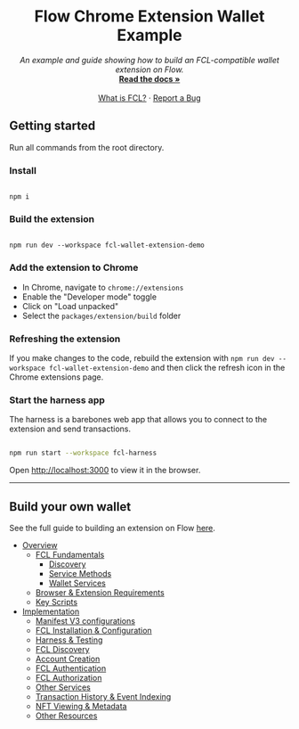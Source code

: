 <p align="center">
  <h1 align="center">Flow Chrome Extension Wallet Example</h1>
  <p align="center">
    <i>An example and guide showing how to build an FCL-compatible wallet extension on Flow.</i>
    <br />
    <a href="docs/index.md"><strong>Read the docs »</strong></a>
    <br />
    <br />
    <a href="https://docs.onflow.org/fcl/">What is FCL?</a>
    ·
    <a href="https://github.com/onflow/fcl-js/issues">Report a Bug</a>
  </p>
</p>

## Getting started

Run all commands from the root directory.

### Install

```shell

npm i

```

### Build the extension

```shell

npm run dev --workspace fcl-wallet-extension-demo

```

### Add the extension to Chrome

- In Chrome, navigate to `chrome://extensions`
- Enable the "Developer mode" toggle
- Click on "Load unpacked"
- Select the `packages/extension/build` folder

### Refreshing the extension

If you make changes to the code, rebuild the extension with `npm run dev --workspace fcl-wallet-extension-demo` and then click the refresh icon in the Chrome extensions page.

### Start the harness app

The harness is a barebones web app that allows you to
connect to the extension and send transactions.

```sh

npm run start --workspace fcl-harness

```

Open [http://localhost:3000](http://localhost:3000) to view it in the browser.

---

## Build your own wallet

See the full guide to building an extension on Flow [here](docs/index.md).

- [Overview](docs/index.md#overview)
  - [FCL Fundamentals](docs/index.md#fcl-fundamentals)
    - [Discovery](docs/index.md#discovery)
    - [Service Methods](docs/index.md#service-methods)
    - [Wallet Services](docs/index.md#wallet-services)
  - [Browser & Extension Requirements](docs/index.md#browser---extension-requirements)
  - [Key Scripts](docs/index.md#key-scripts)
- [Implementation](docs/index.md#implementation)
  - [Manifest V3 configurations](docs/index.md#manifest-v3-configurations)
  - [FCL Installation & Configuration](docs/index.md#fcl-installation---configuration)
  - [Harness & Testing](docs/index.md#harness---testing)
  - [FCL Discovery](docs/index.md#fcl-discovery)
  - [Account Creation](docs/index.md#account-creation)
  - [FCL Authentication](docs/index.md#fcl-authentication)
  - [FCL Authorization](docs/index.md#fcl-authorization)
  - [Other Services](docs/index.md#other-services)
  - [Transaction History & Event Indexing](docs/index.md#transaction-history---event-indexing)
  - [NFT Viewing & Metadata](docs/index.md#nft-viewing---metadata)
  - [Other Resources](docs/index.md#other-resources)

